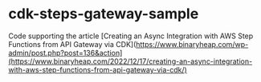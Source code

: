 # cdk-steps-gateway-sample

Code supporting the article [Creating an Async Integration with AWS Step Functions from API Gateway via CDK](https://www.binaryheap.com/wp-admin/post.php?post=136&action](https://www.binaryheap.com/2022/12/17/creating-an-async-integration-with-aws-step-functions-from-api-gateway-via-cdk/)
